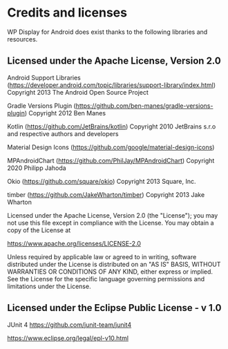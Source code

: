 # Credits and licenses

WP Display for Android does exist thanks to the following libraries and resources.

## Licensed under the Apache License, Version 2.0

Android Support Libraries (https://developer.android.com/topic/libraries/support-library/index.html)
Copyright 2013 The Android Open Source Project

Gradle Versions Plugin (https://github.com/ben-manes/gradle-versions-plugin)
Copyright 2012 Ben Manes

Kotlin (https://github.com/JetBrains/kotlin)
Copyright 2010 JetBrains s.r.o and respective authors and developers

Material Design Icons (https://github.com/google/material-design-icons)

MPAndroidChart (https://github.com/PhilJay/MPAndroidChart)
Copyright 2020 Philipp Jahoda

Okio (https://github.com/square/okio)
Copyright 2013 Square, Inc.

timber (https://github.com/JakeWharton/timber)
Copyright 2013 Jake Wharton

Licensed under the Apache License, Version 2.0 (the "License");
you may not use this file except in compliance with the License.
You may obtain a copy of the License at

   https://www.apache.org/licenses/LICENSE-2.0

Unless required by applicable law or agreed to in writing, software
distributed under the License is distributed on an "AS IS" BASIS,
WITHOUT WARRANTIES OR CONDITIONS OF ANY KIND, either express or implied.
See the License for the specific language governing permissions and
limitations under the License.

## Licensed under the Eclipse Public License - v 1.0

JUnit 4
https://github.com/junit-team/junit4

https://www.eclipse.org/legal/epl-v10.html
